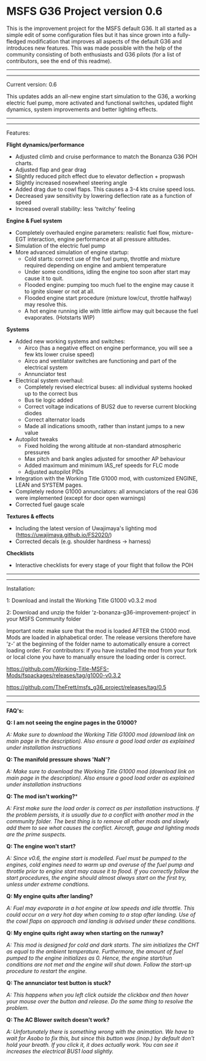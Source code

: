# MSFS G36 Project version 0.6

This is the improvement project for the MSFS default G36. It all started as a simple edit of some configuration files but it has since grown into a fully-fledged modification that improves all aspects of the default G36 and introduces new features. This was made possible with the help of the community consisting of both enthusiasts and G36 pilots (for a list of contributors, see the end of this readme).

-------------------------------------
-------------------------------------

Current version: 0.6

This updates adds an all-new engine start simulation to the G36, a working electric fuel pump, more activated and functional switches, updated flight dynamics, system improvements and better lighting effects.

-------------------------------------
-------------------------------------

Features:

**Flight dynamics/performance**
* Adjusted climb and cruise performance to match the Bonanza G36 POH charts. 
* Adjusted flap and gear drag
* Slightly reduced pitch effect due to elevator deflection + propwash
* Slightly increased nosewheel steering angle 
* Added drag due to cowl flaps. This causes a 3-4 kts cruise speed loss.
* Decreased yaw sensitivity by lowering deflection rate as a function of speed 
* Increased overall stability: less 'twitchy' feeling

**Engine & Fuel system**
* Completely overhauled engine parameters: realistic fuel flow, mixture-EGT interaction, engine performance at all pressure altitudes.
* Simulation of the electric fuel pump
* More advanced simulation of engine startup:
  - Cold starts: correct use of the fuel pump, throttle and mixture required depending on engine and ambient temperature
  - Under some conditions, idling the engine too soon after start may cause it to quit.
  - Flooded engine: pumping too much fuel to the engine may cause it to ignite slower or not at all.
  - Flooded engine start procedure (mixture low/cut, throttle halfway) may resolve this.
  - A hot engine running idle with little airflow may quit because the fuel evaporates. (Hotstarts WIP)

**Systems**
* Added new working systems and switches:
  - Airco (has a negative effect on engine performance, you will see a few kts lower cruise speed)
  - Airco and ventilator switches are functioning and part of the electrical system
  - Annunciator test
* Electrical system overhaul: 
  - Completely revised electrical buses: all individual systems hooked up to the correct bus
  - Bus tie logic added
  - Correct voltage indications of BUS2 due to reverse current blocking diodes
  - Correct alternator loads
  - Made all indications smooth, rather than instant jumps to a new value
* Autopilot tweaks
  - Fixed holding the wrong altitude at non-standard atmospheric pressures
  - Max pitch and bank angles adjusted for smoother AP behaviour
  - Added maximum and minimum IAS_ref speeds for FLC mode
  - Adjusted autopilot PIDs 
* Integration with the Working Title G1000 mod, with customized ENGINE, LEAN and SYSTEM pages.
* Completely redone G1000 annunciators: all annunciators of the real G36 were implemented (except for door open warnings)
* Corrected fuel gauge scale

**Textures & effects**
* Including the latest version of Uwajimaya's lighting mod (https://uwajimaya.github.io/FS2020/)
* Corrected decals (e.g. shoulder hardness -> harness)

**Checklists**
* Interactive checklists for every stage of your flight that follow the POH 

-------------------------------------
-------------------------------------

Installation:

1: Download and install the Working Title G1000 v0.3.2 mod

2: Download and unzip the folder ‘z-bonanza-g36-improvement-project’ in your MSFS Community folder

Important note: make sure that the mod is loaded AFTER the G1000 mod. Mods are loaded in alphabetical order. The release versions therefore have ‘z-’ at the beginning of the folder name to automatically ensure a correct loading order. For contributors: if you have installed the mod from your fork or local clone you have to manually ensure the loading order is correct.

https://github.com/Working-Title-MSFS-Mods/fspackages/releases/tag/g1000-v0.3.2

https://github.com/TheFrett/msfs_g36_project/releases/tag/0.5

-------------------------------------
-------------------------------------
**FAQ's:**

**Q: I am not seeing the engine pages in the G1000?**

*A: Make sure to download the Working Title G1000 mod (download link on main page in the description). Also ensure a good load order as explained under installation instructions*

**Q: The manifold pressure shows 'NaN'?**

*A: Make sure to download the Working Title G1000 mod (download link on main page in the description). Also ensure a good load order as explained under installation instructions*

**Q: The mod isn't working?***

*A: First make sure the load order is correct as per installation instructions. If the problem persists, it is usually due to a conflict with another mod in the community folder. The best thing is to remove all other mods and slowly add them to see what causes the conflict. Aircraft, gauge and lighting mods are the prime suspects.*

**Q: The engine won't start?**

*A: Since v0.6, the engine start is modelled. Fuel must be pumped to the engines, cold engines need to warm up and overuse of the fuel pump and throttle prior to engine start may cause it to flood.  If you correctly follow the start procedures, the engine should almost always start on the first try, unless under extreme condtions.*

**Q: My engine quits after landing?**

*A: Fuel may evaporate in a hot engine at low speeds and idle throttle. This could occur on a very hot day when coming to a stop after landing. Use of the cowl flaps on approach and landing is advised under these conditions.*

**Q: My engine quits right away when starting on the runway?**

*A: This mod is designed for cold and dark starts. The sim initializes the CHT as equal to the ambient temperature. Furthermore, the amount of fuel pumped to the engine initializes as 0. Hence, the engine start/run conditions are not met and the engine will shut down. Follow the start-up procedure to restart the engine.*

**Q: The annunciator test button is stuck?**

*A: This happens when you left click outside the clickbox and then hover your mouse over the button and release. Do the same thing to resolve the problem.*

**Q: The AC Blower switch doesn't work?**

*A: Unfortunately there is something wrong with the animation. We have to wait for Asobo to fix this, but since this button was (inop.) by default don't hold your breath. If you click it, it does actually work. You can see it increases the electrical BUS1 load slightly.*
